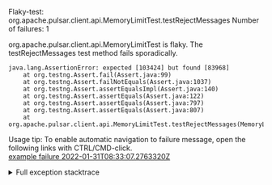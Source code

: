         
Flaky-test: org.apache.pulsar.client.api.MemoryLimitTest.testRejectMessages
Number of failures: 1

org.apache.pulsar.client.api.MemoryLimitTest is flaky. The testRejectMessages test method fails sporadically.

```
java.lang.AssertionError: expected [103424] but found [83968]
	at org.testng.Assert.fail(Assert.java:99)
	at org.testng.Assert.failNotEquals(Assert.java:1037)
	at org.testng.Assert.assertEqualsImpl(Assert.java:140)
	at org.testng.Assert.assertEquals(Assert.java:122)
	at org.testng.Assert.assertEquals(Assert.java:797)
	at org.testng.Assert.assertEquals(Assert.java:807)
	at org.apache.pulsar.client.api.MemoryLimitTest.testRejectMessages(MemoryLimitTest.java:86)
```

Usage tip: To enable automatic navigation to failure message, open the following links with CTRL/CMD-click.  
[example failure 2022-01-31T08:33:07.2763320Z](https://github.com/apache/pulsar/runs/5002911782?check_suite_focus=true?check_suite_focus=true#step:9:670)  


<details>
<summary>Full exception stacktrace</summary>
<code><pre>
java.lang.AssertionError: expected [103424] but found [83968]
	at org.testng.Assert.fail(Assert.java:99)
	at org.testng.Assert.failNotEquals(Assert.java:1037)
	at org.testng.Assert.assertEqualsImpl(Assert.java:140)
	at org.testng.Assert.assertEquals(Assert.java:122)
	at org.testng.Assert.assertEquals(Assert.java:797)
	at org.testng.Assert.assertEquals(Assert.java:807)
	at org.apache.pulsar.client.api.MemoryLimitTest.testRejectMessages(MemoryLimitTest.java:86)
	at java.base/jdk.internal.reflect.NativeMethodAccessorImpl.invoke0(Native Method)
	at java.base/jdk.internal.reflect.NativeMethodAccessorImpl.invoke(NativeMethodAccessorImpl.java:62)
	at java.base/jdk.internal.reflect.DelegatingMethodAccessorImpl.invoke(DelegatingMethodAccessorImpl.java:43)
	at java.base/java.lang.reflect.Method.invoke(Method.java:566)
	at org.testng.internal.MethodInvocationHelper.invokeMethod(MethodInvocationHelper.java:132)
	at org.testng.internal.InvokeMethodRunnable.runOne(InvokeMethodRunnable.java:45)
	at org.testng.internal.InvokeMethodRunnable.call(InvokeMethodRunnable.java:73)
	at org.testng.internal.InvokeMethodRunnable.call(InvokeMethodRunnable.java:11)
	at java.base/java.util.concurrent.FutureTask.run(FutureTask.java:264)
	at java.base/java.util.concurrent.ThreadPoolExecutor.runWorker(ThreadPoolExecutor.java:1128)
	at java.base/java.util.concurrent.ThreadPoolExecutor$Worker.run(ThreadPoolExecutor.java:628)
	at java.base/java.lang.Thread.run(Thread.java:829)

</pre></code>
</details>

